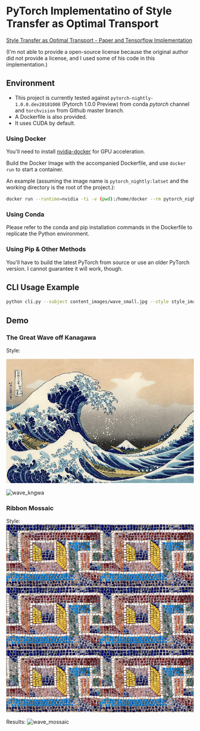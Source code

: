 # PyTorch Implementatino of Style Transfer as Optimal Transport

[Style Transfer as Optimal Transport - Paper and Tensorflow Implementation](https://github.com/VinceMarron/style_transfer)

(I'm not able to provide a open-source license because the original author did not provide a license, and I used some of his code in this implementation.)

## Environment

* This project is currently tested against `pytorch-nightly-1.0.0.dev20181008`  (Pytorch 1.0.0 Preview) from conda *pytorch* channel and `torchvision` from Github master branch. 
* A Dockerfile is also provided. 
* It uses CUDA by default.

### Using Docker

You'll need to install [nvidia-docker](https://github.com/NVIDIA/nvidia-docker) for GPU acceleration.

Build the Docker Image with the accompanied Dockerfile, and use `docker run` to start a container. 

An example (assuming the image name is `pytorch_nightly:latset` and the working directory is the root of the project.):

```bash
docker run --runtime=nvidia -ti -v (pwd):/home/docker --rm pytorch_nightly:latest bash
```

### Using Conda

Please refer to the conda and pip installation commands in the Dockerfile to replicate the Python environment.

### Using Pip & Other Methods

You'll have to build the latest PyTorch from source or use an older PyTorch version. I cannot guarantee it will work, though.

## CLI Usage Example

```bash
python cli.py --subject content_images/wave_small.jpg --style style_images/kngwa_small.jpg --output wave_kngwa.jpg --steps 100 --log_interval 10
```

## Demo

### The Great Wave off Kanagawa

Style:

![The Great Wave](style_images/kngwa_small.jpg)

![wave_kngwa](media/wave_kngwa.gif)

### Ribbon Mossaic

Style:
![Ribbon Mossaic](style_images/ribbon_mosaic_small.jpg)

Results:
![wave_mossaic](media/wave_mossaic.gif)